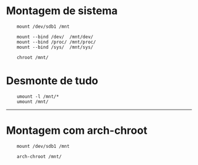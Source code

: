 # Montagem de sistema
```
    mount /dev/sdb1 /mnt

    mount --bind /dev/  /mnt/dev/
    mount --bind /proc/ /mnt/proc/
    mount --bind /sys/  /mnt/sys/

    chroot /mnt/
```  

# Desmonte de tudo
```
    umount -l /mnt/*
    umount /mnt/
```  

---

# Montagem com arch-chroot

```
    mount /dev/sdb1 /mnt
```  

```
    arch-chroot /mnt/
```  
